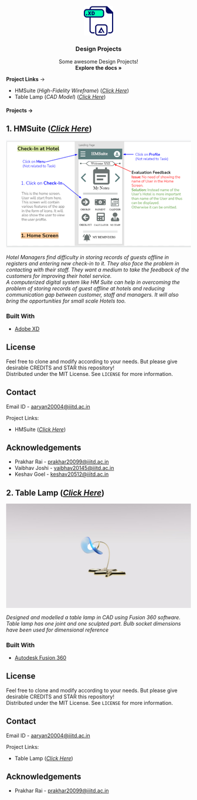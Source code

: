 <!-- PROJECT LOGO -->
<br />
<p align="center">
  <a href="https://github.com/Aaryan-R-S/Design-Projects">
    <img src="readme-images/logo.png" alt="Logo" width="80" height="80">
  </a>

  <h3 align="center">Design Projects</h3>

  <p align="center">
    Some awesome Design Projects!
    <br />
    <strong>Explore the docs »</strong>
    <br />
</p>

**Project Links** -> 
- HMSuite (*High-Fidelity Wireframe*) ([*Click Here*](https://xd.adobe.com/view/8314d631-45da-4a96-ba06-2e0e8400f853-d647/grid))
- Table Lamp (*CAD Model*) ([*Click Here*](https://github.com/Aaryan-R-S/Design-Projects/tree/master/Table%20Lamp))


#### **Projects** ->

## 1. **HMSuite** ([*Click Here*](https://xd.adobe.com/view/8314d631-45da-4a96-ba06-2e0e8400f853-d647/grid))

![Product Name Screen Shot][product-screenshot-1]


*Hotel Managers find difficulty in storing records of guests offline in registers and entering new check-in to it. They also face the problem in contacting with their staff. They want a medium to take the feedback of the customers for improving their hotel service.
<br>
A computerized digital system like HM Suite can help in overcoming the problem of storing records of guest offline at hotels and reducing communication gap between customer, staff and managers. It will also bring the opportunities for small scale Hotels too.*

### Built With

* [Adobe XD](https://www.adobe.com/in/products/xd.html)

<!-- LICENSE -->
## License

Feel free to clone and modify according to your needs. But please give desirable CREDITS and STAR this repository!<br> Distributed under the MIT License. See `LICENSE` for more information.


<!-- CONTACT -->
## Contact

Email ID - aaryan20004@iiitd.ac.in

Project Links:
- HMSuite ([*Click Here*](https://xd.adobe.com/view/8314d631-45da-4a96-ba06-2e0e8400f853-d647/grid))


<!-- ACKNOWLEDGEMENTS -->
## Acknowledgements
* Prakhar Rai - prakhar20099@iiitd.ac.in
* Vaibhav Joshi - vaibhav20145@iiitd.ac.in
* Keshav Goel - keshav20512@iiitd.ac.in

## 2. **Table Lamp** ([*Click Here*](https://github.com/Aaryan-R-S/Design-Projects/tree/master/Table%20Lamp))

![Product Name Screen Shot][product-screenshot-2]


*Designed and modelled a table lamp in CAD using Fusion 360 software. Table lamp has one joint and one sculpted part. Bulb socket dimensions have been used for dimensional reference*

### Built With

* [Autodesk Fusion 360](https://www.autodesk.com/products/fusion-360/overview)

<!-- LICENSE -->
## License

Feel free to clone and modify according to your needs. But please give desirable CREDITS and STAR this repository!<br> Distributed under the MIT License. See `LICENSE` for more information.


<!-- CONTACT -->
## Contact

Email ID - aaryan20004@iiitd.ac.in

Project Links:
- Table Lamp ([*Click Here*](https://github.com/Aaryan-R-S/Design-Projects/tree/master/Table%20Lamp))


<!-- ACKNOWLEDGEMENTS -->
## Acknowledgements
* Prakhar Rai - prakhar20099@iiitd.ac.in

<!-- MARKDOWN LINKS & IMAGES -->
[product-screenshot-1]: readme-images/screenshot-1.png
[product-screenshot-2]: readme-images/screenshot-2.png
